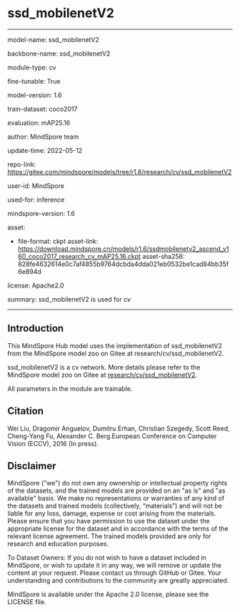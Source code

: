 # ssd_mobilenetV2

---

model-name: ssd_mobilenetV2

backbone-name: ssd_mobilenetV2

module-type: cv

fine-tunable: True

model-version: 1.6

train-dataset: coco2017

evaluation: mAP25.16

author: MindSpore team

update-time: 2022-05-12

repo-link: <https://gitee.com/mindspore/models/tree/r1.6/research/cv/ssd_mobilenetV2>

user-id: MindSpore

used-for: inference

mindspore-version: 1.6

asset:

-
    file-format: ckpt
    asset-link: <https://download.mindspore.cn/models/r1.6/ssdmobilenetv2_ascend_v160_coco2017_research_cv_mAP25.16.ckpt>
    asset-sha256: 828fe4632614e0c7af4855b9764dcbda4dda021eb0532be1cad84bb35f6e894d

license: Apache2.0

summary: ssd_mobilenetV2 is used for cv

---

## Introduction

This MindSpore Hub model uses the implementation of ssd_mobilenetV2 from the MindSpore model zoo on Gitee at research/cv/ssd_mobilenetV2.

ssd_mobilenetV2 is a cv network. More details please refer to the MindSpore model zoo on Gitee at [research/cv/ssd_mobilenetV2](https://gitee.com/mindspore/models/blob/r1.6/research/cv/ssd_mobilenetV2/README.md).

All parameters in the module are trainable.

## Citation

Wei Liu, Dragomir Anguelov, Dumitru Erhan, Christian Szegedy, Scott Reed, Cheng-Yang Fu, Alexander C. Berg.European Conference on Computer Vision (ECCV), 2016 (In press).

## Disclaimer

MindSpore ("we") do not own any ownership or intellectual property rights of the datasets, and the trained models are provided on an "as is" and "as available" basis. We make no representations or warranties of any kind of the datasets and trained models (collectively, “materials”) and will not be liable for any loss, damage, expense or cost arising from the materials. Please ensure that you have permission to use the dataset under the appropriate license for the dataset and in accordance with the terms of the relevant license agreement. The trained models provided are only for research and education purposes.

To Dataset Owners: If you do not wish to have a dataset included in MindSpore, or wish to update it in any way, we will remove or update the content at your request. Please contact us through GitHub or Gitee. Your understanding and contributions to the community are greatly appreciated.

MindSpore is available under the Apache 2.0 license, please see the LICENSE file.
